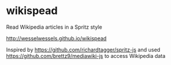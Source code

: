 # wikispead
Read Wikipedia articles in a Spritz style

http://wesselwessels.github.io/wikispead

Inspired by https://github.com/richardtagger/spritz-js
and used https://github.com/brettz9/mediawiki-js to access Wikipedia data
